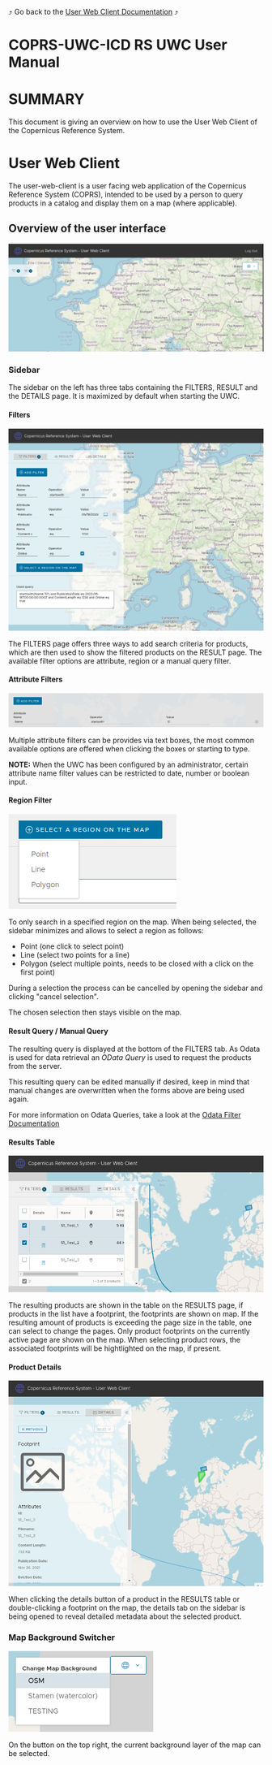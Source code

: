 :arrow_heading_up: Go back to the [User Web Client Documentation](../README.md) :arrow_heading_up:

# COPRS-UWC-ICD RS UWC User Manual

# SUMMARY
This document is giving an overview on how to use the User Web Client of the Copernicus Reference System.

# User Web Client
The user-web-client is a user facing web application of the Copernicus Reference System (COPRS), intended to be used by a person to query products in a catalog and display them on a map (where applicable).


## Overview of the user interface
![User-Web-Client Overview](img/overview.png "User-Web-Client Overview")

### Sidebar
The sidebar on the left has three tabs containing the FILTERS, RESULT and the DETAILS page. It is maximized by default when starting the UWC.

#### Filters
![User-Web-Client Sidebar](img/sidebar.png "User-Web-Client Sidebar")

The FILTERS page offers three ways to add search criteria for products, which are then used to show the filtered products on the RESULT page.
The available filter options are attribute, region or a manual query filter.
#### Attribute Filters
![User-Web-Client Overview](img/filter-add.png "User-Web-Client Overview")

Multiple attribute filters can be provides via text boxes, the most common available options are offered when clicking the boxes or starting to type.

__NOTE:__
When the UWC has been configured by an administrator, certain attribute name filter values can be restricted to date, number or boolean input.

#### Region Filter
![User-Web-Client Overview](img/filter-selection-region.png "User-Web-Client Overview")

To only search in a specified region on the map. When being selected, the sidebar minimizes and allows to select a region as follows:
- Point (one click to select point)
- Line (select two points for a line)
- Polygon (select multiple points, needs to be closed with a click on the first point)

During a selection the process can be cancelled by opening the sidebar and clicking  "cancel selection".

The chosen selection then stays visible on the map.

#### Result Query / Manual Query
The resulting query is displayed at the bottom of the FILTERS tab. As Odata is used for data retrieval an _OData Query_ is used to request the products from the server.

This resulting query can be edited manually if desired, keep in mind that manual changes are overwritten when the forms above are being used again.

For more information on Odata Queries, take a look at the
[Odata Filter Documentation](http://docs.oasis-open.org/odata/odata/v4.0/errata03/os/complete/part1-protocol/odata-v4.0-errata03-os-part1-protocol-complete.html#_Toc453752288)

#### Results Table
![User-Web-Client Results Table](img/result.png "User-Web-Client Results Table")

The resulting products are shown in the table on the RESULTS page, if products in the list have a footprint, the footprints are shown on map. If the resulting amount of products is exceeding the page size in the table, one can select to change the pages. Only product footprints on the currently active page are shown on the map. When selecting product rows, the associated footprints will be hightlighted on the map, if present.

#### Product Details
![User-Web-Client Product Details](img/product-details.png "User-Web-Client Product Details")

When clicking the details button of a product in the RESULTS table or double-clicking a footprint on the map, the details tab on the sidebar is being opened to reveal detailed metadata about the selected product.

### Map Background Switcher
![User-Web-Client Overview](img/background-switcher.png "User-Web-Client Overview")

On the button on the top right, the current background layer of the map can be selected.
